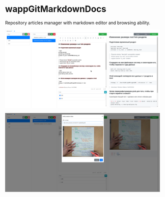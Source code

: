 
# wappGitMarkdownDocs

Repository articles manager with markdown editor and browsing ability.

![](/images/screenshot.png)

![](/images/screenshot2.png)
